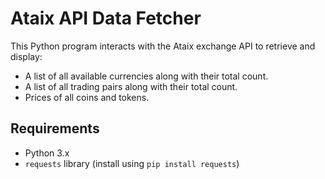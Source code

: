 # Ataix API Data Fetcher 

This Python program interacts with the Ataix exchange API to retrieve and display:  

- A list of all available currencies along with their total count.  
- A list of all trading pairs along with their total count.  
- Prices of all coins and tokens.  

## Requirements  
- Python 3.x  
- `requests` library (install using `pip install requests`)  
